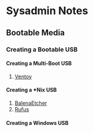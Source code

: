 # Sysadmin Notes

## Bootable Media
### Creating a Bootable USB

#### Creating a Multi-Boot USB 
1. [Ventoy](https://www.ventoy.net/en/index.html)


#### Creating a *Nix USB 
1. [BalenaEtcher](https://www.balena.io/etcher/)
2. [Rufus](https://rufus.ie/en/)


#### Creating a Windows USB
